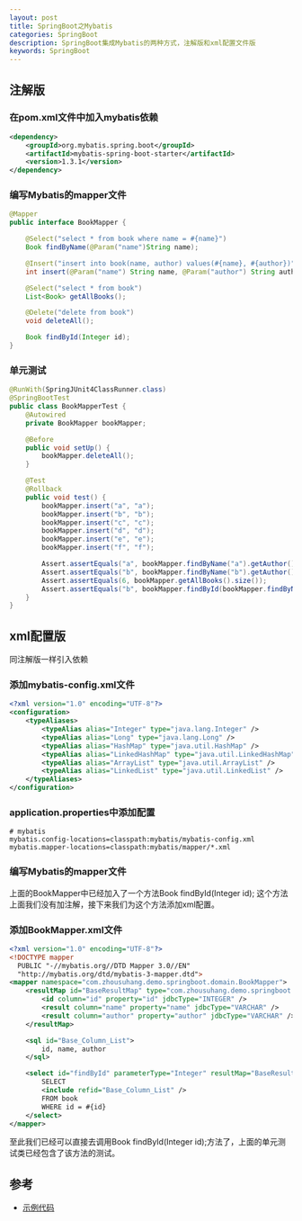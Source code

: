 ```yaml
---
layout: post
title: SpringBoot之Mybatis
categories: SpringBoot
description: SpringBoot集成Mybatis的两种方式，注解版和xml配置文件版
keywords: SpringBoot
---
```


## 注解版

### 在pom.xml文件中加入mybatis依赖

```xml
<dependency>
	<groupId>org.mybatis.spring.boot</groupId>
	<artifactId>mybatis-spring-boot-starter</artifactId>
	<version>1.3.1</version>
</dependency>
```
### 编写Mybatis的mapper文件

```java
@Mapper
public interface BookMapper {

	@Select("select * from book where name = #{name}")
	Book findByName(@Param("name")String name);

	@Insert("insert into book(name, author) values(#{name}, #{author})")
	int insert(@Param("name") String name, @Param("author") String author);

	@Select("select * from book")
	List<Book> getAllBooks();

	@Delete("delete from book")
	void deleteAll();

	Book findById(Integer id);
}
```

### 单元测试

```java
@RunWith(SpringJUnit4ClassRunner.class)
@SpringBootTest
public class BookMapperTest {
	@Autowired
	private BookMapper bookMapper;

	@Before
	public void setUp() {
		bookMapper.deleteAll();
	}

	@Test
	@Rollback
	public void test() {
		bookMapper.insert("a", "a");
		bookMapper.insert("b", "b");
		bookMapper.insert("c", "c");
		bookMapper.insert("d", "d");
		bookMapper.insert("e", "e");
		bookMapper.insert("f", "f");

		Assert.assertEquals("a", bookMapper.findByName("a").getAuthor());
		Assert.assertEquals("b", bookMapper.findByName("b").getAuthor());
		Assert.assertEquals(6, bookMapper.getAllBooks().size());
		Assert.assertEquals("b", bookMapper.findById(bookMapper.findByName("b").getId()).getAuthor());
	}
}
```

## xml配置版

同注解版一样引入依赖

### 添加mybatis-config.xml文件

```xml
<?xml version="1.0" encoding="UTF-8"?>  
<configuration>
	<typeAliases>
		<typeAlias alias="Integer" type="java.lang.Integer" />
		<typeAlias alias="Long" type="java.lang.Long" />
		<typeAlias alias="HashMap" type="java.util.HashMap" />
		<typeAlias alias="LinkedHashMap" type="java.util.LinkedHashMap" />
		<typeAlias alias="ArrayList" type="java.util.ArrayList" />
		<typeAlias alias="LinkedList" type="java.util.LinkedList" />
	</typeAliases>
</configuration>
```

### application.properties中添加配置

```
# mybatis
mybatis.config-locations=classpath:mybatis/mybatis-config.xml
mybatis.mapper-locations=classpath:mybatis/mapper/*.xml
```

### 编写Mybatis的mapper文件

上面的BookMapper中已经加入了一个方法Book findById(Integer id); 这个方法上面我们没有加注解，接下来我们为这个方法添加xml配置。

### 添加BookMapper.xml文件

```xml
<?xml version="1.0" encoding="UTF-8"?>
<!DOCTYPE mapper
  PUBLIC "-//mybatis.org//DTD Mapper 3.0//EN"
  "http://mybatis.org/dtd/mybatis-3-mapper.dtd">
<mapper namespace="com.zhousuhang.demo.springboot.domain.BookMapper">
	<resultMap id="BaseResultMap" type="com.zhousuhang.demo.springboot.domain.Book">
		<id column="id" property="id" jdbcType="INTEGER" />
		<result column="name" property="name" jdbcType="VARCHAR" />
		<result column="author" property="author" jdbcType="VARCHAR" />
	</resultMap>

	<sql id="Base_Column_List">
		id, name, author
	</sql>

	<select id="findById" parameterType="Integer" resultMap="BaseResultMap">
		SELECT
		<include refid="Base_Column_List" />
		FROM book
		WHERE id = #{id}
	</select>
</mapper>
```
至此我们已经可以直接去调用Book findById(Integer id);方法了，上面的单元测试类已经包含了该方法的测试。

## 参考

* [示例代码](https://github.com/zhousuhang/springboot/tree/master/springboot-start)
